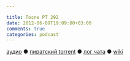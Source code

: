 ```yaml
---

title: После РТ 292
date: 2012-06-09T19:09:00+03:00
comments: true
categories: podcast
---
```

[аудио](http://cdn.radio-t.com/rt292post.mp3) ● [пиратский torrent](http://pirates.radio-t.com/torrents/rt292post.mp3.torrent) ● [лог чата](http://chat.radio-t.com/logs/radio-t-292.html) ● [wiki](http://wiki.radio-t.com/%D0%9F%D0%BE%D1%81%D0%BB%D0%B5_%D0%A0%D0%A2_292)<audio src="http://cdn.radio-t.com/rt292post.mp3" preload="none">
